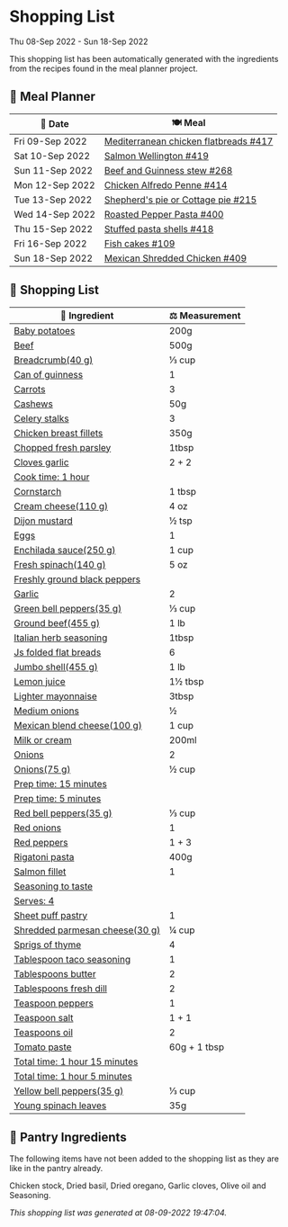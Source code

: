 # Shopping List

Thu 08-Sep 2022 - Sun 18-Sep 2022

This shopping list has been automatically generated with the ingredients from the recipes found in the meal planner project.

## 📅 Meal Planner

|📅 Date| 🍽️ Meal|
|----|----|
|Fri 09-Sep 2022|[Mediterranean chicken flatbreads #417](https://github.com/jcallaghan/The-Cookbook/issues/417)|
|Sat 10-Sep 2022|[Salmon Wellington #419](https://github.com/jcallaghan/The-Cookbook/issues/419)|
|Sun 11-Sep 2022|[Beef and Guinness stew #268](https://github.com/jcallaghan/The-Cookbook/issues/268)|
|Mon 12-Sep 2022|[Chicken Alfredo Penne #414](https://github.com/jcallaghan/The-Cookbook/issues/414)|
|Tue 13-Sep 2022|[Shepherd's pie or Cottage pie #215](https://github.com/jcallaghan/The-Cookbook/issues/215)|
|Wed 14-Sep 2022|[Roasted Pepper Pasta #400](https://github.com/jcallaghan/The-Cookbook/issues/400)|
|Thu 15-Sep 2022|[Stuffed pasta shells #418](https://github.com/jcallaghan/The-Cookbook/issues/418)|
|Fri 16-Sep 2022|[Fish cakes #109](https://github.com/jcallaghan/The-Cookbook/issues/109)|
|Sun 18-Sep 2022|[Mexican Shredded Chicken #409](https://github.com/jcallaghan/The-Cookbook/issues/409)|

## 🛒 Shopping List

| 🍌 Ingredient| ⚖️ Measurement|
|----------|-----------|
|[Baby potatoes](https://www.sainsburys.co.uk/gol-ui/SearchResults/Baby%20potatoes)|200g|
|[Beef](https://www.sainsburys.co.uk/gol-ui/SearchResults/Beef)|500g|
|[Breadcrumb(40 g)](https://www.sainsburys.co.uk/gol-ui/SearchResults/Breadcrumb(40%20g))|⅓ cup|
|[Can of guinness](https://www.sainsburys.co.uk/gol-ui/SearchResults/Can%20of%20guinness)|1|
|[Carrots](https://www.sainsburys.co.uk/gol-ui/SearchResults/Carrots)|3|
|[Cashews](https://www.sainsburys.co.uk/gol-ui/SearchResults/Cashews)|50g|
|[Celery stalks](https://www.sainsburys.co.uk/gol-ui/SearchResults/Celery%20stalks)|3|
|[Chicken breast fillets](https://www.sainsburys.co.uk/gol-ui/SearchResults/Chicken%20breast%20fillets)|350g|
|[Chopped fresh parsley](https://www.sainsburys.co.uk/gol-ui/SearchResults/Chopped%20fresh%20parsley)|1tbsp|
|[Cloves garlic](https://www.sainsburys.co.uk/gol-ui/SearchResults/Cloves%20garlic)|2 + 2|
|[Cook time: 1 hour](https://www.sainsburys.co.uk/gol-ui/SearchResults/Cook%20time:%201%20hour)||
|[Cornstarch](https://www.sainsburys.co.uk/gol-ui/SearchResults/Cornstarch)|1 tbsp|
|[Cream cheese(110 g)](https://www.sainsburys.co.uk/gol-ui/SearchResults/Cream%20cheese(110%20g))|4 oz|
|[Dijon mustard](https://www.sainsburys.co.uk/gol-ui/SearchResults/Dijon%20mustard)|½ tsp|
|[Eggs](https://www.sainsburys.co.uk/gol-ui/SearchResults/Eggs)|1|
|[Enchilada sauce(250 g)](https://www.sainsburys.co.uk/gol-ui/SearchResults/Enchilada%20sauce(250%20g))|1 cup|
|[Fresh spinach(140 g)](https://www.sainsburys.co.uk/gol-ui/SearchResults/Fresh%20spinach(140%20g))|5 oz|
|[Freshly ground black peppers](https://www.sainsburys.co.uk/gol-ui/SearchResults/Freshly%20ground%20black%20peppers)||
|[Garlic](https://www.sainsburys.co.uk/gol-ui/SearchResults/Garlic)|2|
|[Green bell peppers(35 g)](https://www.sainsburys.co.uk/gol-ui/SearchResults/Green%20bell%20peppers(35%20g))|⅓ cup|
|[Ground beef(455 g)](https://www.sainsburys.co.uk/gol-ui/SearchResults/Ground%20beef(455%20g))|1 lb|
|[Italian herb seasoning](https://www.sainsburys.co.uk/gol-ui/SearchResults/Italian%20herb%20seasoning)|1tbsp|
|[Js folded flat breads](https://www.sainsburys.co.uk/gol-ui/SearchResults/Js%20folded%20flat%20breads)|6|
|[Jumbo shell(455 g)](https://www.sainsburys.co.uk/gol-ui/SearchResults/Jumbo%20shell(455%20g))|1 lb|
|[Lemon juice](https://www.sainsburys.co.uk/gol-ui/SearchResults/Lemon%20juice)|1½ tbsp|
|[Lighter mayonnaise](https://www.sainsburys.co.uk/gol-ui/SearchResults/Lighter%20mayonnaise)|3tbsp|
|[Medium onions](https://www.sainsburys.co.uk/gol-ui/SearchResults/Medium%20onions)|½|
|[Mexican blend cheese(100 g)](https://www.sainsburys.co.uk/gol-ui/SearchResults/Mexican%20blend%20cheese(100%20g))|1 cup|
|[Milk or cream](https://www.sainsburys.co.uk/gol-ui/SearchResults/Milk%20or%20cream)|200ml|
|[Onions](https://www.sainsburys.co.uk/gol-ui/SearchResults/Onions)|2|
|[Onions(75 g)](https://www.sainsburys.co.uk/gol-ui/SearchResults/Onions(75%20g))|½ cup|
|[Prep time: 15 minutes](https://www.sainsburys.co.uk/gol-ui/SearchResults/Prep%20time:%2015%20minutes)||
|[Prep time: 5 minutes](https://www.sainsburys.co.uk/gol-ui/SearchResults/Prep%20time:%205%20minutes)||
|[Red bell peppers(35 g)](https://www.sainsburys.co.uk/gol-ui/SearchResults/Red%20bell%20peppers(35%20g))|⅓ cup|
|[Red onions](https://www.sainsburys.co.uk/gol-ui/SearchResults/Red%20onions)|1|
|[Red peppers](https://www.sainsburys.co.uk/gol-ui/SearchResults/Red%20peppers)|1 + 3|
|[Rigatoni pasta](https://www.sainsburys.co.uk/gol-ui/SearchResults/Rigatoni%20pasta)|400g|
|[Salmon fillet](https://www.sainsburys.co.uk/gol-ui/SearchResults/Salmon%20fillet)|1|
|[Seasoning to taste](https://www.sainsburys.co.uk/gol-ui/SearchResults/Seasoning%20to%20taste)||
|[Serves: 4](https://www.sainsburys.co.uk/gol-ui/SearchResults/Serves:%204)||
|[Sheet puff pastry](https://www.sainsburys.co.uk/gol-ui/SearchResults/Sheet%20puff%20pastry)|1|
|[Shredded parmesan cheese(30 g)](https://www.sainsburys.co.uk/gol-ui/SearchResults/Shredded%20parmesan%20cheese(30%20g))|¼ cup|
|[Sprigs of thyme](https://www.sainsburys.co.uk/gol-ui/SearchResults/Sprigs%20of%20thyme)|4|
|[Tablespoon taco seasoning](https://www.sainsburys.co.uk/gol-ui/SearchResults/Tablespoon%20taco%20seasoning)|1|
|[Tablespoons butter](https://www.sainsburys.co.uk/gol-ui/SearchResults/Tablespoons%20butter)|2|
|[Tablespoons fresh dill](https://www.sainsburys.co.uk/gol-ui/SearchResults/Tablespoons%20fresh%20dill)|2|
|[Teaspoon peppers](https://www.sainsburys.co.uk/gol-ui/SearchResults/Teaspoon%20peppers)|1|
|[Teaspoon salt](https://www.sainsburys.co.uk/gol-ui/SearchResults/Teaspoon%20salt)|1 + 1|
|[Teaspoons oil](https://www.sainsburys.co.uk/gol-ui/SearchResults/Teaspoons%20oil)|2|
|[Tomato paste](https://www.sainsburys.co.uk/gol-ui/SearchResults/Tomato%20paste)|60g + 1 tbsp|
|[Total time: 1 hour 15 minutes](https://www.sainsburys.co.uk/gol-ui/SearchResults/Total%20time:%201%20hour%2015%20minutes)||
|[Total time: 1 hour 5 minutes](https://www.sainsburys.co.uk/gol-ui/SearchResults/Total%20time:%201%20hour%205%20minutes)||
|[Yellow bell peppers(35 g)](https://www.sainsburys.co.uk/gol-ui/SearchResults/Yellow%20bell%20peppers(35%20g))|⅓ cup|
|[Young spinach leaves](https://www.sainsburys.co.uk/gol-ui/SearchResults/Young%20spinach%20leaves)|35g|

## 🏪 Pantry Ingredients

The following items have not been added to the shopping list as they are like in the pantry already.

Chicken stock, Dried basil, Dried oregano, Garlic cloves, Olive oil and Seasoning.


_This shopping list was generated at 08-09-2022 19:47:04._
